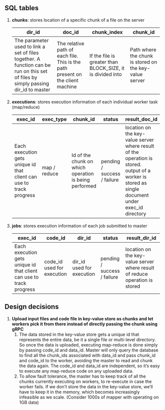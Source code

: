 

## SQL tables
1. **chunks**: stores location of a specific chunk of a file on the server

    |    dir_id     | doc_id        | chunk_index   | chunk_id      |
    | ------------- | ------------- | ------------- | ------------- |
    | The parameter used to link a set of files together. A function can be run on this set of files by simply passing dir_id to master  | The relative path of each file. This is the path present on the client machine  | If the file is greater than BLOCK_SIZE, it is divided into  | Path where the chunk is stored on the key-value server  |
    
2. **executions**: stores execution information of each individual worker task (map/reduce)

    |    exec_id    | exec_type     | chunk_id      | status        | result_doc_id |
    | ------------- | ------------- | ------------- | ------------- | ------------- |
    | Each execution gets unique id that client can use to track progress | map / reduce | Id of the chunk on which operation is being performed | pending / success / failure | location on the key-value server where result of the operation is stored. output of a worker is stored as single document under exec_id directory |
    
3. **jobs**: stores execution information of each job submitted to master

    |   exec_id     | code_id       | dir_id        | status        | result_dir_id |
    | ------------- | ------------- | ------------- | ------------- | ------------- |
    | Each execution gets unique id that client can use to track progress | code_id used for execution | dir_id used for execution | pending / success / failure | location on the key-value server where result of reduce operation is stored |


## Design decisions
1. **Upload input files and code file in key-value store as chunks and let workers pick it from there instead of directly passing the chunk using gRPC**
    1. The data stored in the key-value store gets a unique id that represents the entire data, be it a single file or multi-level directory. So once the data is uploaded, executing map-reduce is done simply by passing code_id and data_id. Master will only query the database to find all the chunk_ids associated with data_id and pass chunk_id and code_id to the worker, avoiding the master to read and chunk the data again. The code_id and data_id are independent, so it’s easy to execute any map-reduce code on any uploaded data.
    2. To allow fault tolerance, the master has to keep track of all the chunks currently executing on workers, to re-execute in case the worker fails. If we don’t store the data in the key-value store, we’ll have to keep it in the memory, which becomes increasingly infeasible as we scale. (Consider 1000s of mapper with operating on 1GB data)
